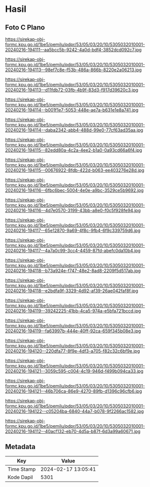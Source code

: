 # Hasil

## Foto C Plano

https://sirekap-obj-formc.kpu.go.id/1be5/pemilu/pdpr/53/05/03/20/10/5305032010001-20240216-194111--aa5bcc5b-9242-4a0d-bdf4-3852dcd092c7.jpg

https://sirekap-obj-formc.kpu.go.id/1be5/pemilu/pdpr/53/05/03/20/10/5305032010001-20240216-194113--98ef7c8e-f53b-486a-866b-8220e2a06213.jpg

https://sirekap-obj-formc.kpu.go.id/1be5/pemilu/pdpr/53/05/03/20/10/5305032010001-20240216-194113--d11fdb72-03fb-4b9f-83d3-f917d39620c3.jpg

https://sirekap-obj-formc.kpu.go.id/1be5/pemilu/pdpr/53/05/03/20/10/5305032010001-20240216-194114--b001f1e7-5053-448e-ae7a-b631e1e8a741.jpg

https://sirekap-obj-formc.kpu.go.id/1be5/pemilu/pdpr/53/05/03/20/10/5305032010001-20240216-194114--daba2342-abb4-488d-99e0-77cf63ad35aa.jpg

https://sirekap-obj-formc.kpu.go.id/1be5/pemilu/pdpr/53/05/03/20/10/5305032010001-20240216-194115--82edd80a-4c2a-4ee2-b1a0-0a93cd66a6f4.jpg

https://sirekap-obj-formc.kpu.go.id/1be5/pemilu/pdpr/53/05/03/20/10/5305032010001-20240216-194115--00676922-8fdb-422d-b063-ee403276e28d.jpg

https://sirekap-obj-formc.kpu.go.id/1be5/pemilu/pdpr/53/05/03/20/10/5305032010001-20240216-194116--6fbc6bec-5004-4e0e-a9bc-3529ce5b9692.jpg

https://sirekap-obj-formc.kpu.go.id/1be5/pemilu/pdpr/53/05/03/20/10/5305032010001-20240216-194116--4d7e0570-3199-43bb-a8e0-f0c5f928fe94.jpg

https://sirekap-obj-formc.kpu.go.id/1be5/pemilu/pdpr/53/05/03/20/10/5305032010001-20240216-194117--65e12870-9a69-4f8c-9fb4-6f9c339759d6.jpg

https://sirekap-obj-formc.kpu.go.id/1be5/pemilu/pdpr/53/05/03/20/10/5305032010001-20240216-194117--4a7a0c99-3cc4-4459-87fd-abefc0da10b4.jpg

https://sirekap-obj-formc.kpu.go.id/1be5/pemilu/pdpr/53/05/03/20/10/5305032010001-20240216-194118--b73a924e-f747-48e2-8ad8-2209f5d517ab.jpg

https://sirekap-obj-formc.kpu.go.id/1be5/pemilu/pdpr/53/05/03/20/10/5305032010001-20240216-194118--e2bdfa9f-3329-4d92-af39-26ae042faf8f.jpg

https://sirekap-obj-formc.kpu.go.id/1be5/pemilu/pdpr/53/05/03/20/10/5305032010001-20240216-194119--39242225-41bb-4ca5-974a-e5bfa721bccd.jpg

https://sirekap-obj-formc.kpu.go.id/1be5/pemilu/pdpr/53/05/03/20/10/5305032010001-20240216-194119--fa63997b-444e-40ff-92ca-659f345b08e3.jpg

https://sirekap-obj-formc.kpu.go.id/1be5/pemilu/pdpr/53/05/03/20/10/5305032010001-20240216-194120--220dfa77-8f9e-4df3-a705-f82c32c6bf9e.jpg

https://sirekap-obj-formc.kpu.go.id/1be5/pemilu/pdpr/53/05/03/20/10/5305032010001-20240216-194121--3059c595-c004-4c19-946d-f499b094ca33.jpg

https://sirekap-obj-formc.kpu.go.id/1be5/pemilu/pdpr/53/05/03/20/10/5305032010001-20240216-194121--46b706ca-86e9-4270-89fb-d1396c96cfb6.jpg

https://sirekap-obj-formc.kpu.go.id/1be5/pemilu/pdpr/53/05/03/20/10/5305032010001-20240216-194122--c05204ba-6840-44a7-b078-9f2266ac1582.jpg

https://sirekap-obj-formc.kpu.go.id/1be5/pemilu/pdpr/53/05/03/20/10/5305032010001-20240216-194112--40acf132-eb70-4d5a-b87f-6d3a99a60671.jpg


## Metadata

| Key        | Value               |
| ---------- | ------------------- |
| Time Stamp | 2024-02-17 13:05:41 |
| Kode Dapil | 5301                |



